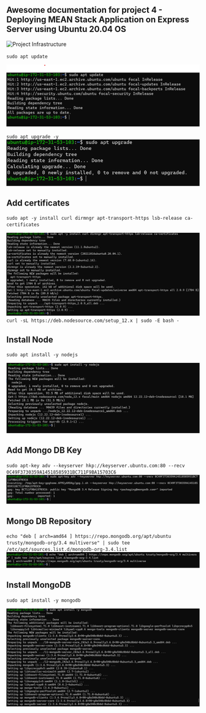 ## Awesome documentation for project 4 - Deploying MEAN Stack Application on Express Server using Ubuntu 20.04 OS

![Project Infrastructure](./images/Project-4.jpg)

`sudo apt update`

![Server Update](./images/sudo-apt-update4.png)

`sudo apt upgrade -y`
![Server Upgrade](./images/sudo-apt-upgrade4.png)


## Add certificates

`sudo apt -y install curl dirmngr apt-transport-https lsb-release ca-certificates`

![Add Certificate](./images/add-certificates.png)
`curl -sL https://deb.nodesource.com/setup_12.x | sudo -E bash -`

## Install Node
`sudo apt install -y nodejs`

![Install Nodejs](./images/nodejs.png)


## Add Mongo DB Key

`sudo apt-key adv --keyserver hkp://keyserver.ubuntu.com:80 --recv 0C49F3730359A14518585931BC711F9BA15703C6`
![MongoDB Key](./images/mongodb-key.png)

## Mongo DB Repository

`echo "deb [ arch=amd64 ] https://repo.mongodb.org/apt/ubuntu trusty/mongodb-org/3.4 multiverse" | sudo tee /etc/apt/sources.list.d/mongodb-org-3.4.list`
![MongoDB Repo](./images/mongodb-repo.png)
## Install MongoDB

`sudo apt install -y mongodb`

![Install MongoDB](./images/install-mongo.png)